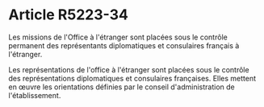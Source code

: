 # Article R5223-34

Les missions de l'Office à l'étranger sont placées sous le contrôle permanent des représentants diplomatiques et consulaires français à l'étranger.

Les représentations de l'office à l'étranger sont placées sous le contrôle des représentations diplomatiques et consulaires françaises. Elles mettent en œuvre les orientations définies par le conseil d'administration de l'établissement.